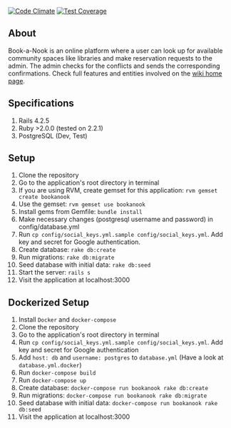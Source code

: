 [![Code Climate](https://codeclimate.com/github/berkmancenter/bookanook/badges/gpa.svg)](https://codeclimate.com/github/berkmancenter/bookanook)
[![Test Coverage](https://codeclimate.com/github/berkmancenter/bookanook/badges/coverage.svg)](https://codeclimate.com/github/berkmancenter/bookanook/coverage)

## About
Book-a-Nook is an online platform where a user can look up for available community spaces like libraries and make reservation requests to the admin. The admin checks for the conflicts and sends the corresponding confirmations. 
Check full features and entities involved on the [wiki home page](https://github.com/berkmancenter/bookanook/wiki).

## Specifications
1. Rails 4.2.5
2. Ruby >2.0.0 (tested on 2.2.1)
3. PostgreSQL (Dev, Test)

## Setup
1. Clone the repository
2. Go to the application's root directory in terminal
3. If you are using RVM, create gemset for this application: `rvm gemset create bookanook`
4. Use the gemset: `rvm gemset use bookanook`
5. Install gems from Gemfile: `bundle install`
6. Make necessary changes (postgresql username and password) in config/database.yml
7. Run `cp config/social_keys.yml.sample config/social_keys.yml`. Add key and secret for Google authentication.
8. Create database: `rake db:create`
9. Run migrations: `rake db:migrate`
10. Seed database with initial data: `rake db:seed`
11. Start the server: `rails s`
12. Visit the application at localhost:3000

## Dockerized Setup

1. Install `Docker` and `docker-compose`
2. Clone the repository
3. Go to the application's root directory in terminal
4. Run `cp config/social_keys.yml.sample config/social_keys.yml`. Add key and secret for Google authentication
5. Add `host: db` and `username: postgres` to `database.yml` (Have a look at `database.yml.docker`)
6. Run `docker-compose build`
7. Run `docker-compose up`
8. Create database:  `docker-compose run bookanook rake db:create`
9. Run migrations: `docker-compose run bookanook rake db:migrate`
10. Seed database with initial data: `docker-compose run bookanook rake db:seed`
11. Visit the application at localhost:3000
